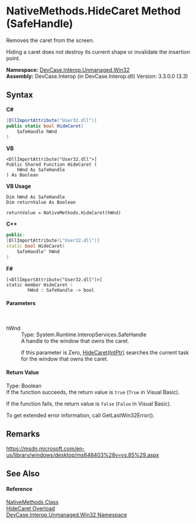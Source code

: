# NativeMethods.HideCaret Method (SafeHandle)
 

Removes the caret from the screen. 

 Hiding a caret does not destroy its current shape or invalidate the insertion point.

**Namespace:**&nbsp;<a href="N_DevCase_Interop_Unmanaged_Win32">DevCase.Interop.Unmanaged.Win32</a><br />**Assembly:**&nbsp;DevCase.Interop (in DevCase.Interop.dll) Version: 3.3.0.0 (3.3)

## Syntax

**C#**<br />
``` C#
[DllImportAttribute("User32.dll")]
public static bool HideCaret(
	SafeHandle hWnd
)
```

**VB**<br />
``` VB
<DllImportAttribute("User32.dll">]
Public Shared Function HideCaret ( 
	hWnd As SafeHandle
) As Boolean
```

**VB Usage**<br />
``` VB Usage
Dim hWnd As SafeHandle
Dim returnValue As Boolean

returnValue = NativeMethods.HideCaret(hWnd)
```

**C++**<br />
``` C++
public:
[DllImportAttribute(L"User32.dll")]
static bool HideCaret(
	SafeHandle^ hWnd
)
```

**F#**<br />
``` F#
[<DllImportAttribute("User32.dll")>]
static member HideCaret : 
        hWnd : SafeHandle -> bool 

```


#### Parameters
&nbsp;<dl><dt>hWnd</dt><dd>Type: System.Runtime.InteropServices.SafeHandle<br />A handle to the window that owns the caret. 

 If this parameter is Zero, <a href="M_DevCase_Interop_Unmanaged_Win32_NativeMethods_HideCaret">HideCaret(IntPtr)</a> searches the current task for the window that owns the caret.</dd></dl>

#### Return Value
Type: Boolean<br />If the function succeeds, the return value is `true` (`True` in Visual Basic). 

 If the function fails, the return value is `false` (`False` in Visual Basic). 

 To get extended error information, call GetLastWin32Error().

## Remarks
<a href="https://msdn.microsoft.com/en-us/library/windows/desktop/ms648403%28v=vs.85%29.aspx" target="_blank">https://msdn.microsoft.com/en-us/library/windows/desktop/ms648403%28v=vs.85%29.aspx</a>

## See Also


#### Reference
<a href="T_DevCase_Interop_Unmanaged_Win32_NativeMethods">NativeMethods Class</a><br /><a href="Overload_DevCase_Interop_Unmanaged_Win32_NativeMethods_HideCaret">HideCaret Overload</a><br /><a href="N_DevCase_Interop_Unmanaged_Win32">DevCase.Interop.Unmanaged.Win32 Namespace</a><br />